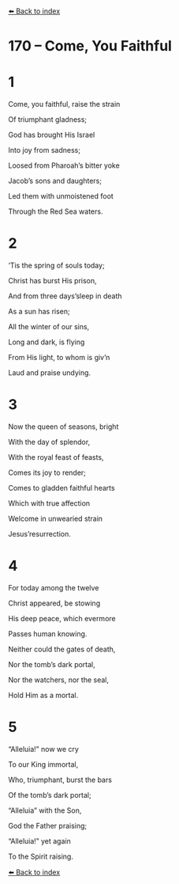 [⬅️ Back to index](../README.md)

# 170 – Come, You Faithful





# 1

Come, you faithful, raise the strain

Of triumphant gladness;

God has brought His Israel

Into joy from sadness;

Loosed from Pharoah’s bitter yoke

Jacob’s sons and daughters;

Led them with unmoistened foot

Through the Red Sea waters.



# 2

‘Tis the spring of souls today;

Christ has burst His prison,

And from three days’sleep in death

As a sun has risen;

All the winter of our sins,

Long and dark, is flying

From His light, to whom is giv’n

Laud and praise undying.



# 3

Now the queen of seasons, bright

With the day of splendor,

With the royal feast of feasts,

Comes its joy to render;

Comes to gladden faithful hearts

Which with true affection

Welcome in unwearied strain

Jesus’resurrection.



# 4

For today among the twelve

Christ appeared, be stowing

His deep peace, which evermore

Passes human knowing.

Neither could the gates of death,

Nor the tomb’s dark portal,

Nor the watchers, nor the seal,

Hold Him as a mortal.



# 5

“Alleluia!” now we cry

To our King immortal,

Who, triumphant, burst the bars

Of the tomb’s dark portal;

“Alleluia” with the Son,

God the Father praising;

“Alleluia!” yet again

To the Spirit raising.

[⬅️ Back to index](../README.md)

